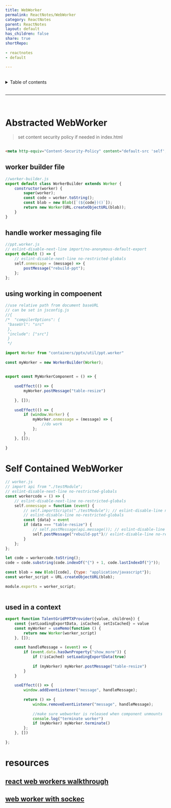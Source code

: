 ```yaml
---  
title: WebWorker      
permalink: ReactNotes/WebWorker      
category: ReactNotes      
parent: ReactNotes      
layout: default      
has_children: false      
share: true      
shortRepo:  
  
- reactnotes  
- default  
  
---  
```

  
<br/>                
  
<details markdown="block">                      
<summary>                      
Table of contents                      
</summary>                      
{: .text-delta }                      
1. TOC                      
{:toc}                      
</details>                      
  
<br/>                      
  
***                      
  
<br/>      
  
# Abstracted WebWorker  
  
> set content security policy if needed in index.html  
  
```html      
  
<meta http-equiv="Content-Security-Policy" content="default-src 'self'; worker-src 'self' blob:;/>      
```      
  
## worker builder file  
  
```javascript      
//worker-builder.js      
export default class WorkerBuilder extends Worker {  
    constructor(worker) {  
        super(worker);  
        const code = worker.toString();  
        const blob = new Blob([`(${code})()`]);  
        return new Worker(URL.createObjectURL(blob));  
    }  
}      
```      
  
## handle worker messaging file  
  
```javascript      
//ppt.worker.js      
// eslint-disable-next-line import/no-anonymous-default-export      
export default () => {  
    // eslint-disable-next-line no-restricted-globals      
    self.onmessage = (message) => {  
        postMessage("rebuild-ppt");  
    };  
};      
```      
  
## using working in compoenent  
  
```javascript      
//use relative path from document baseURL      
// can be set in jsconfig.js      
//{      
/*  "compilerOptions": {      
 "baseUrl": "src"      
 },      
 "include": ["src"]      
 }      
 */  
  
import Worker from "containers/pptx/util/ppt.worker"  
  
const myWorker = new WorkerBuilder(Worker);  
  
  
export const MyWorkerComponent = () => {  
  
    useEffect(() => {  
        myWorker.postMessage("table-resize")  
  
    }, []);  
  
    useEffect(() => {  
        if (window.Worker) {  
            myWorker.onmessage = (message) => {  
                //do work      
            };  
        }  
    }, []);  
  
}      
```      
  
# Self Contained WebWorker  
  
```javascript      
// worker.js      
// import api from "./testModule";      
// eslint-disable-next-line no-restricted-globals      
const workercode = () => {  
    // eslint-disable-next-line no-restricted-globals      
    self.onmessage = function (event) {  
        // self.importScripts("./testModule"); // eslint-disable-line no-restricted-globals      
        // eslint-disable-line no-restricted-globals      
        const {data} = event  
        if (data === "table-resize") {  
            // self.postMessage(api.message()); // eslint-disable-line no-restricted-globals      
            self.postMessage("rebuild-ppt")// eslint-disable-line no-restricted-globals      
        }  
    };  
};  
  
let code = workercode.toString();  
code = code.substring(code.indexOf("{") + 1, code.lastIndexOf("}"));  
  
const blob = new Blob([code], {type: "application/javascript"});  
const worker_script = URL.createObjectURL(blob);  
  
module.exports = worker_script;  
  
```      
  
## used in a context  
  
```javascript      
export function TalentGridPPTXProvider({value, children}) {  
    const {setLoadingExportData, isCached, setIsCached} = value  
    const myWorker = useMemo(function () {  
        return new Worker(worker_script)  
    }, []);  
  
    const handleMessage = (event) => {  
        if (event.data.hasOwnProperty("show_more")) {  
            if (!isCached) setLoadingExportData(true)  
  
            if (myWorker) myWorker.postMessage("table-resize")  
        }  
    }  
  
    useEffect(() => {  
        window.addEventListener("message", handleMessage);  
  
        return () => {  
            window.removeEventListener("message", handleMessage);  
  
            //make sure webworker is released when component unmounts      
            console.log("terminate worker")  
            if (myWorker) myWorker.terminate()  
        };  
    }, [])  
  
};  
```      
  
# resources  
  
## [react web workers walkthrough ](https://javascript.plainenglish.io/web-worker-in-react-9b2efafe309c)  
  
## [web worker with sockec](https://www.freecodecamp.org/news/how-webworkers-work-in-javascript-with-example/)